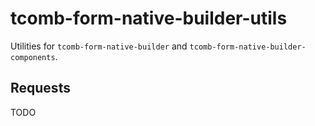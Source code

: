 # tcomb-form-native-builder-utils
Utilities for `tcomb-form-native-builder` and `tcomb-form-native-builder-components`.

## Requests
TODO
